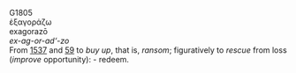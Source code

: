 G1805  
ἐξαγοράζω  
exagorazō  
*ex-ag-or-ad‘-zo*  
From [1537](g1537) and [59](g0059) to *buy* *up*, that is, *ransom*;
figuratively to *rescue* from loss (*improve* opportunity): - redeem.  
